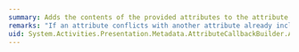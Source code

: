 ```yaml
---
summary: Adds the contents of the provided attributes to the attribute table that created this builder.
remarks: "If an attribute conflicts with another attribute already included in the table, the last attribute added replaces previous attributes.  \n  \n Attributes can be added only to the type specified by <xref:System.Activities.Presentation.Metadata.AttributeCallbackBuilder.CallbackType%2A>."
uid: System.Activities.Presentation.Metadata.AttributeCallbackBuilder.AddCustomAttributes*
---
```

